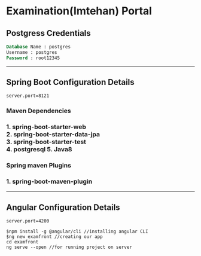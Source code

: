 # Examination(Imtehan) Portal
## Postgress Credentials
```sql
Database Name : postgres
Username : postgres
Password : root12345
```
<hr>

## Spring Boot Configuration Details
``server.port=8121``
<h3>Maven Dependencies<h3>
1. spring-boot-starter-web<br>
2. spring-boot-starter-data-jpa<br>
3. spring-boot-starter-test<br>
4. postgresql
5. Java8

<h3>Spring maven Plugins<h3>
1. spring-boot-maven-plugin


<hr>

## Angular Configuration Details
```server.port=4200```
```
$npm install -g @angular/cli //installing angular CLI
$ng new examfront //creating our app
cd examfront
ng serve --open //for running project on server
```
